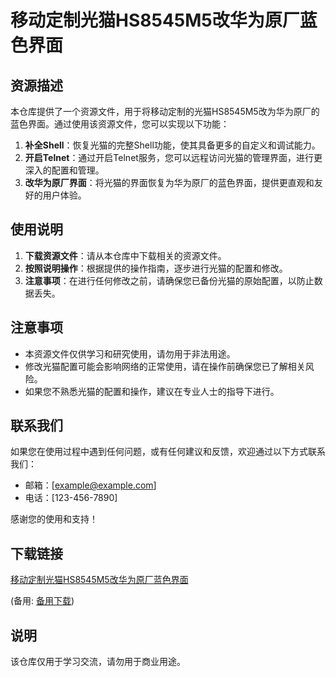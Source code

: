 # 移动定制光猫HS8545M5改华为原厂蓝色界面

## 资源描述

本仓库提供了一个资源文件，用于将移动定制的光猫HS8545M5改为华为原厂的蓝色界面。通过使用该资源文件，您可以实现以下功能：

1. **补全Shell**：恢复光猫的完整Shell功能，使其具备更多的自定义和调试能力。
2. **开启Telnet**：通过开启Telnet服务，您可以远程访问光猫的管理界面，进行更深入的配置和管理。
3. **改华为原厂界面**：将光猫的界面恢复为华为原厂的蓝色界面，提供更直观和友好的用户体验。

## 使用说明

1. **下载资源文件**：请从本仓库中下载相关的资源文件。
2. **按照说明操作**：根据提供的操作指南，逐步进行光猫的配置和修改。
3. **注意事项**：在进行任何修改之前，请确保您已备份光猫的原始配置，以防止数据丢失。

## 注意事项

- 本资源文件仅供学习和研究使用，请勿用于非法用途。
- 修改光猫配置可能会影响网络的正常使用，请在操作前确保您已了解相关风险。
- 如果您不熟悉光猫的配置和操作，建议在专业人士的指导下进行。

## 联系我们

如果您在使用过程中遇到任何问题，或有任何建议和反馈，欢迎通过以下方式联系我们：

- 邮箱：[example@example.com]
- 电话：[123-456-7890]

感谢您的使用和支持！

## 下载链接
[移动定制光猫HS8545M5改华为原厂蓝色界面](https://pan.quark.cn/s/3f66b5f8f920) 

(备用: [备用下载](https://pan.baidu.com/s/17rGTpDxHeTaavjtfxmaAdQ?pwd=1234))

## 说明

该仓库仅用于学习交流，请勿用于商业用途。
